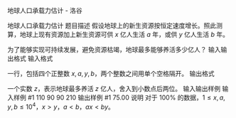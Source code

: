 



地球人口承载力估计 - 洛谷














地球人口承载力估计
题目描述
假设地球上的新生资源按恒定速度增长。照此测算，地球上现有资源加上新生资源可供 $x$ 亿人生活 $a$ 年，或供 $y$ 亿人生活 $b$ 年。

为了能够实现可持续发展，避免资源枯竭，地球最多能够养活多少亿人？
输入输出格式
输入格式

一行，包括四个正整数 $x, a, y, b$，两个整数之间用单个空格隔开。
输出格式

一个实数 $z$，表示地球最多养活 $z$ 亿人，舍入到小数点后两位。
输入输出样例
输入样例 #1
110 90 90 210
输出样例 #1
75.00
说明
对于 $100 \%$ 的数据，$1 \le x, a, y, b \le {10}^4$，$x > y$，$a < b$，$a x < b y$。






